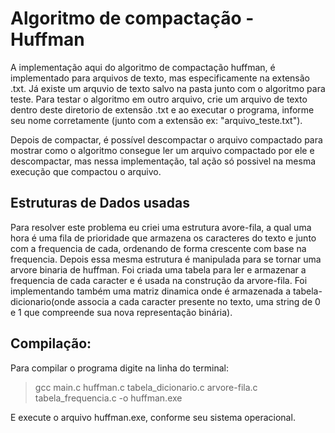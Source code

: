 # Algoritmo de compactação - Huffman
A implementação aqui do algoritmo de compactação huffman, é implementado para arquivos de texto, mas especificamente na extensão .txt.
Já existe um arquvio de texto salvo na pasta junto com o algoritmo para teste. Para testar o algoritmo em outro arquivo, crie um arquivo de texto dentro deste diretorio de extensão .txt e ao executar o programa, informe seu nome corretamente (junto com a extensão ex: "arquivo_teste.txt"). 

Depois de compactar, é possível descompactar o arquivo compactado para mostrar como o algoritmo consegue ler um arquivo compactado por ele e descompactar, mas nessa implementação, tal ação só possivel na mesma execução que compactou o arquivo. 

## Estruturas de Dados usadas
Para resolver este problema eu criei uma estrutura avore-fila, a qual uma hora é uma fila de prioridade que armazena os caracteres do texto e junto com a frequencia de cada, ordenando de forma crescente com base na frequencia. Depois essa mesma estrutura é manipulada para se tornar uma arvore binaria de huffman. Foi criada uma tabela para ler e armazenar a frequencia de cada caracter e é usada na construção da arvore-fila. Foi implementando também uma matriz dinamica onde é armazenada a tabela-dicionario(onde associa a cada caracter presente no texto, uma string de 0 e 1 que compreende sua nova representação binária). 

## Compilação:
Para compilar o programa digite na linha do terminal:
> gcc main.c huffman.c tabela_dicionario.c arvore-fila.c tabela_frequencia.c -o huffman.exe

E execute o arquivo huffman.exe, conforme seu sistema operacional. 